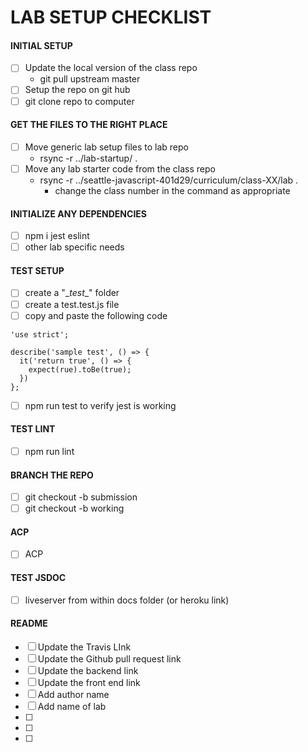 # LAB SETUP CHECKLIST
#### INITIAL SETUP
- [ ] Update the local version of the class repo
  * git pull upstream master
- [ ] Setup the repo on git hub
- [ ] git clone repo to computer
#### GET THE FILES TO THE RIGHT PLACE
- [ ] Move generic lab setup files to lab repo
  * rsync -r ../lab-startup/ .
- [ ] Move any lab starter code from the class repo
  * rsync -r ../seattle-javascript-401d29/curriculum/class-XX/lab .
    * change the class number in the command as appropriate
#### INITIALIZE ANY DEPENDENCIES
- [ ] npm i jest eslint
- [ ] other lab specific needs
#### TEST SETUP
- [ ] create a "\__test__" folder
- [ ] create a test.test.js file
- [ ] copy and paste the following code
```
'use strict';

describe('sample test', () => {
  it('return true', () => {
    expect(rue).toBe(true);
  })
};
```
- [ ] npm run test to verify jest is working
#### TEST LINT
- [ ] npm run lint
#### BRANCH THE REPO
- [ ] git checkout -b submission
- [ ] git checkout -b working
#### ACP
- [ ] ACP
#### TEST JSDOC
- [ ] liveserver from within docs folder (or heroku link)
#### README
- [ ] Update the Travis LInk
- [ ] Update the Github pull request link
- [ ] Update the backend link
- [ ] Update the front end link
- [ ] Add author name
- [ ] Add name of lab
- [ ] 
- [ ] 
- [ ] 
